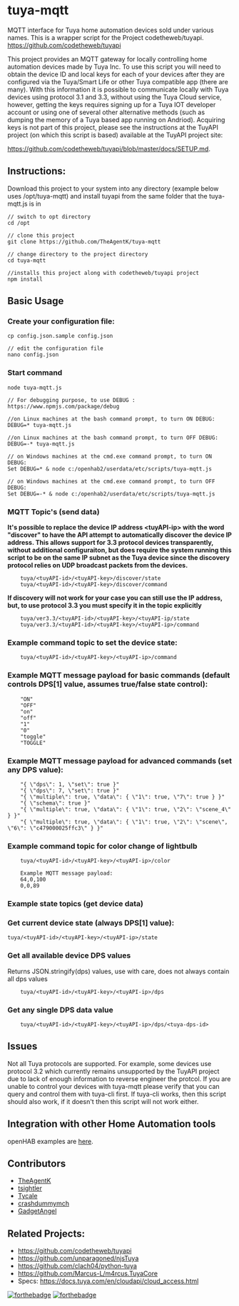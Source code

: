 # tuya-mqtt
MQTT interface for Tuya home automation devices sold under various names.
This is a wrapper script for the Project codetheweb/tuyapi. https://github.com/codetheweb/tuyapi

This project provides an MQTT gateway for locally controlling home automation devices made by Tuya Inc.  To use this script you will need to obtain the device ID and local keys for each of your devices after they are configured via the Tuya/Smart Life or other Tuya compatible app (there are many).  With this information it is possible to communicate locally with Tuya devices using protocol 3.1 and 3.3, without using the Tuya Cloud service, however, getting the keys requires signing up for a Tuya IOT developer account or using one of several other alternative methods (such as dumping the memory of a Tuya based app running on Andriod).  Acquiring keys is not part of this project, please see the instructions at the TuyAPI project (on which this script is based) available at the TuyAPI project site:

https://github.com/codetheweb/tuyapi/blob/master/docs/SETUP.md.

## Instructions:
Download this project to your system into any directory (example below uses /opt/tuya-mqtt) and install tuyapi from the same folder that the tuya-mqtt.js is in
```
// switch to opt directory
cd /opt

// clone this project
git clone https://github.com/TheAgentK/tuya-mqtt

// change directory to the project directory
cd tuya-mqtt

//installs this project along with codetheweb/tuyapi project
npm install
```


## Basic Usage
### Create your configuration file:
```
cp config.json.sample config.json

// edit the configuration file
nano config.json 
```

### Start command
```
node tuya-mqtt.js

// For debugging purpose, to use DEBUG : https://www.npmjs.com/package/debug

//on Linux machines at the bash command prompt, to turn ON DEBUG:
DEBUG=* tuya-mqtt.js

//on Linux machines at the bash command prompt, to turn OFF DEBUG:
DEBUG=-* tuya-mqtt.js

// on Windows machines at the cmd.exe command prompt, to turn ON DEBUG:
Set DEBUG=* & node c:/openhab2/userdata/etc/scripts/tuya-mqtt.js

// on Windows machines at the cmd.exe command prompt, to turn OFF DEBUG:
Set DEBUG=-* & node c:/openhab2/userdata/etc/scripts/tuya-mqtt.js
```

### MQTT Topic's (send data)
**It's possible to replace the device IP address \<tuyAPI-ip\> with the word "discover" to have the API attempt to automatically discover the device IP address.  This allows support for 3.3 protocol devices transparently, without additional configuraiton, but does require the system running this script to be on the same IP subnet as the Tuya device since the discovery protocol relies on UDP broadcast packets from the devices.**
```
    tuya/<tuyAPI-id>/<tuyAPI-key>/discover/state
    tuya/<tuyAPI-id>/<tuyAPI-key>/discover/command
```
**If discovery will not work for your case you can still use the IP address, but, to use protocol 3.3 you must specify it in the topic explicitly**
```
    tuya/ver3.3/<tuyAPI-id>/<tuyAPI-key>/<tuyAPI-ip/state
    tuya/ver3.3/<tuyAPI-id>/<tuyAPI-key>/<tuyAPI-ip>/command
```
### Example command topic to set the device state:
```
    tuya/<tuyAPI-id>/<tuyAPI-key>/<tuyAPI-ip>/command
```
### Example MQTT message payload for basic commands (default controls DPS[1] value, assumes true/false state control):
```
    "ON"
    "OFF"
    "on"
    "off"
    "1"
    "0"
    "toggle"
    "TOGGLE"
```
### Example MQTT message payload for advanced commands (set any DPS value):
```
    "{ \"dps\": 1, \"set\": true }"
    "{ \"dps\": 7, \"set\": true }"
    "{ \"multiple\": true, \"data\": { \"1\": true, \"7\": true } }"
    "{ \"schema\": true }"
    "{ \"multiple\": true, \"data\": { \"1\": true, \"2\": \"scene_4\" } }"
    "{ \"multiple\": true, \"data\": { \"1\": true, \"2\": \"scene\", \"6\": \"c479000025ffc3\" } }"
```
### Example command topic for color change of lightbulb
```
    tuya/<tuyAPI-id>/<tuyAPI-key>/<tuyAPI-ip>/color

    Example MQTT message payload:
    64,0,100
    0,0,89
```

### Example state topics (get device data)
### Get current device state (always DPS[1] value):
    tuya/<tuyAPI-id>/<tuyAPI-key>/<tuyAPI-ip>/state

### Get all available device DPS values
Returns JSON.stringify(dps) values, use with care, does not always contain all dps values
```
    tuya/<tuyAPI-id>/<tuyAPI-key>/<tuyAPI-ip>/dps
```

### Get any single DPS data value
```
    tuya/<tuyAPI-id>/<tuyAPI-key>/<tuyAPI-ip>/dps/<tuya-dps-id>
```

## Issues
Not all Tuya protocols are supported.  For example, some devices use protocol 3.2 which currently remains unsupported by the TuyAPI project due to lack of enough information to reverse engineer the protcol.  If you are unable to control your devices with tuya-mqtt please verify that you can query and control them with tuya-cli first.  If tuya-cli works, then this script should also work, if it doesn't then this script will not work either.

## Integration with other Home Automation tools
openHAB examples are [here](docs/openHAB.md).

## Contributors
- [TheAgentK](https://github.com/TheAgentK)
- [tsightler](https://github.com/tsightler)
- [Tycale](https://github.com/Tycale)
- [crashdummymch](https://github.com/crashdummymch)
- [GadgetAngel](https://github.com/GadgetAngel)


## Related Projects:
- https://github.com/codetheweb/tuyapi
- https://github.com/unparagoned/njsTuya
- https://github.com/clach04/python-tuya
- https://github.com/Marcus-L/m4rcus.TuyaCore
- Specs: https://docs.tuya.com/en/cloudapi/cloud_access.html

[![forthebadge](https://forthebadge.com/images/badges/made-with-javascript.svg)](https://forthebadge.com)
[![forthebadge](https://forthebadge.com/images/badges/built-with-love.svg)](https://forthebadge.com)
